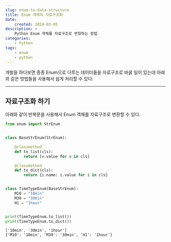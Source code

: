 ```yaml
---
slug: enum-to-data-structure
title: Enum 객체의 자료구조화
date:
    created: 2024-03-05
description: >
    Python Enum 객체를 자료구조로 변형하는 방법
categories:
    - Python
tags:
    - enum
    - python
---
```


개발을 하다보면 종종 Enum으로 다루는 데이터들을 자료구조로 바꿀 일이 있는데 아래와 같은 방법들을 사용해서 쉽게 처리할 수 있다.  

<!-- more -->

---

## 자료구조화 하기

아래와 같이 반복문을 사용해서 Enum 객체를 자료구조로 변환할 수 있다.  

```python
from enum import StrEnum


class BaseStrEnum(StrEnum):

    @classmethod
    def to_list(cls):
        return [v.value for v in cls]

    @classmethod
    def to_dict(cls):
        return {i.name: i.value for i in cls}


class TimeTypeEnum(BaseStrEnum):
    M10 = "10min"
    M30 = "30min"
    H1 = "1hour"


print(TimeTypeEnum.to_list())
print(TimeTypeEnum.to_dict())
```
```
['10min', '30min', '1hour']
{'M10': '10min', 'M30': '30min', 'H1': '1hour'}
```

